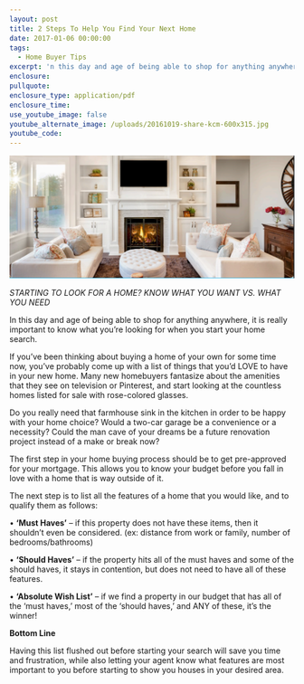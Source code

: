 ```yaml
---
layout: post
title: 2 Steps To Help You Find Your Next Home
date: 2017-01-06 00:00:00
tags:
  - Home Buyer Tips
excerpt: 'n this day and age of being able to shop for anything anywhere, it is really important to know what you’re looking for when you start your home search.'
enclosure:
pullquote:
enclosure_type: application/pdf
enclosure_time:
use_youtube_image: false
youtube_alternate_image: /uploads/20161019-share-kcm-600x315.jpg
youtube_code:
---
```



![](/uploads/versions/untitled---x----1227-529x---.png)

*STARTING TO LOOK FOR A HOME? KNOW WHAT YOU WANT VS. WHAT YOU NEED*

In this day and age of being able to shop for anything anywhere, it is really important to know what you’re looking for when you start your home search.

If you’ve been thinking about buying a home of your own for some time now, you’ve probably come up with a list of things that you’d LOVE to have in your new home. Many new homebuyers fantasize about the amenities that they see on television or Pinterest, and start looking at the countless homes listed for sale with rose-colored glasses.

Do you really need that farmhouse sink in the kitchen in order to be happy with your home choice? Would a two-car garage be a convenience or a necessity? Could the man cave of your dreams be a future renovation project instead of a make or break now?

The first step in your home buying process should be to get pre-approved for your mortgage. This allows you to know your budget before you fall in love with a home that is way outside of it.

The next step is to list all the features of a home that you would like, and to qualify them as follows:

• **‘Must Haves’** – if this property does not have these items, then it shouldn’t even be considered. (ex: distance from work or family, number of bedrooms/bathrooms)

• **‘Should Haves’** – if the property hits all of the must haves and some of the should haves, it stays in contention, but does not need to have all of these features.

• **‘Absolute Wish List’** – if we find a property in our budget that has all of the ‘must haves,’ most of the ‘should haves,’ and ANY of these, it’s the winner!

**Bottom Line**

Having this list flushed out before starting your search will save you time and frustration, while also letting your agent know what features are most important to you before starting to show you houses in your desired area.

